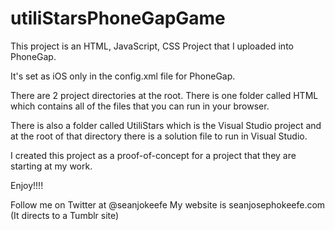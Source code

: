 # utiliStarsPhoneGapGame

This project is an HTML, JavaScript, CSS Project that I uploaded into PhoneGap.

It's set as iOS only in the config.xml file for PhoneGap.

There are 2 project directories at the root. There is one folder called HTML which contains all of the files that you can run in your browser.

There is also a folder called UtiliStars which is the Visual Studio project and at the root of that directory there is a solution file to run in Visual Studio.

I created this project as a proof-of-concept for a project that they are starting at my work.

Enjoy!!!!

Follow me on Twitter at @seanjokeefe
My website is seanjosephokeefe.com (It directs to a Tumblr site)